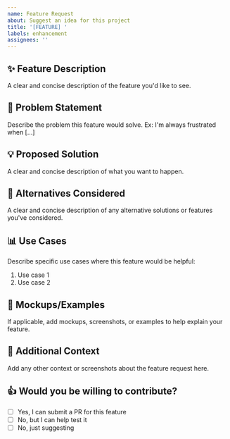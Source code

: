 ```yaml
---
name: Feature Request
about: Suggest an idea for this project
title: '[FEATURE] '
labels: enhancement
assignees: ''
---
```


## ✨ Feature Description
A clear and concise description of the feature you'd like to see.

## 🎯 Problem Statement
Describe the problem this feature would solve. Ex: I'm always frustrated when [...]

## 💡 Proposed Solution
A clear and concise description of what you want to happen.

## 🔄 Alternatives Considered
A clear and concise description of any alternative solutions or features you've considered.

## 📊 Use Cases
Describe specific use cases where this feature would be helpful:
1. Use case 1
2. Use case 2

## 🎨 Mockups/Examples
If applicable, add mockups, screenshots, or examples to help explain your feature.

## 📝 Additional Context
Add any other context or screenshots about the feature request here.

## 👍 Would you be willing to contribute?
- [ ] Yes, I can submit a PR for this feature
- [ ] No, but I can help test it
- [ ] No, just suggesting
